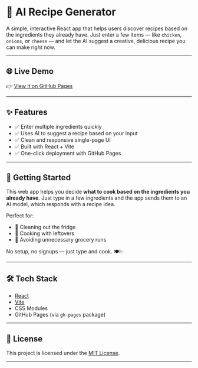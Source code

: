 # 🧠 AI Recipe Generator

A simple, interactive React app that helps users discover recipes based on the ingredients they already have. Just enter a few items — like `chicken`, `onions`, or `cheese` — and let the AI suggest a creative, delicious recipe you can make right now.

---

## 🌐 Live Demo

👉 [View it on GitHub Pages](https://chefxrecipe.netlify.app/)

---

## ✨ Features

- ✅ Enter multiple ingredients quickly
- ✅ Uses AI to suggest a recipe based on your input
- ✅ Clean and responsive single-page UI
- ✅ Built with React + Vite
- ✅ One-click deployment with GitHub Pages

---

## 🚀 Getting Started

This web app helps you decide **what to cook based on the ingredients you already have**. Just type in a few ingredients and the app sends them to an AI model, which responds with a recipe idea.

Perfect for:

- 🧊 Cleaning out the fridge
- 🍲 Cooking with leftovers
- 🛒 Avoiding unnecessary grocery runs

No setup, no signups — just type and cook. 🍽️✨

---

## 🛠️ Tech Stack

- [React](https://reactjs.org/)
- [Vite](https://vitejs.dev/)
- CSS Modules
- GitHub Pages (via `gh-pages` package)

---

## 📃 License

This project is licensed under the [MIT License](LICENSE).

---

